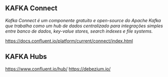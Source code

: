 ## KAFKA Connect

_Kafka Connect é um componente gratuito e open-source do Apache Kafka que trabalha como um hub de dados centralizado para integrações simples entre banco de dados, key-value stores, search indexes e file systems._

https://docs.confluent.io/platform/current/connect/index.html

## KAFKA Hubs

https://www.confluent.io/hub/
https://debezium.io/


